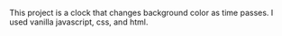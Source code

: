 This project is a clock that changes background color as time passes. I used vanilla javascript, css, and html.
